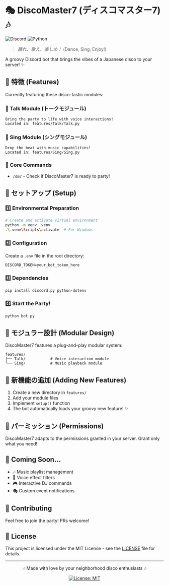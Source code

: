 # 🎭 DiscoMaster7 (ディスコマスター7) 🎶

![Discord](https://img.shields.io/badge/Discord-7289DA?style=for-the-badge&logo=discord&logoColor=white)
![Python](https://img.shields.io/badge/Python-3776AB?style=for-the-badge&logo=python&logoColor=white)

> *踊れ、歌え、楽しめ！* (Dance, Sing, Enjoy!)

A groovy Discord bot that brings the vibes of a Japanese disco to your server! ✨

## 🌟 特徴 (Features)

Currently featuring these disco-tastic modules:

### 🎤 Talk Module (トークモジュール)
```
Bring the party to life with voice interactions!
Located in: features/Talk/Talk.py
```

### 🎵 Sing Module (シングモジュール)
```
Drop the beat with music capabilities!
Located in: features/Sing/Sing.py
```

### 🤖 Core Commands
- `/dm7` - Check if DiscoMaster7 is ready to party! 

## 🎪 セットアップ (Setup)

### 1️⃣ Environmental Preparation
```bash
# Create and activate virtual environment
python -m venv .venv
.\.venv\Scripts\activate  # For Windows
```

### 2️⃣ Configuration
Create a `.env` file in the root directory:
```env
DISCORD_TOKEN=your_bot_token_here
```

### 3️⃣ Dependencies
```bash
pip install discord.py python-dotenv
```

### 4️⃣ Start the Party!
```bash
python bot.py
```

## 🎨 モジュラー設計 (Modular Design)

DiscoMaster7 features a plug-and-play modular system:

```
features/
├── Talk/           # Voice interaction module
└── Sing/           # Music playback module
```

## 🎯 新機能の追加 (Adding New Features)

1. Create a new directory in `features/`
2. Add your module files
3. Implement `setup()` function
4. The bot automatically loads your groovy new feature! ✨

## 🔐 パーミッション (Permissions)

DiscoMaster7 adapts to the permissions granted in your server. Grant only what you need!

## 🌈 Coming Soon... 

- 🎶 Music playlist management
- 🎤 Voice effect filters
- 🎮 Interactive DJ commands
- 🎭 Custom event notifications

## 🌟 Contributing

Feel free to join the party! PRs welcome! 

## 📜 License

This project is licensed under the MIT License - see the [LICENSE](LICENSE) file for details.

---

<div align="center">

🎶 Made with love by your neighborhood disco enthusiasts 🎶

[![License: MIT](https://img.shields.io/badge/License-MIT-yellow.svg)](LICENSE)

</div>
